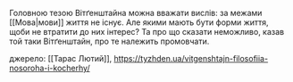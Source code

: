 ---
---

Головною тезою Вітґенштайна можна вважати вислів: за межами [[Мова|мови]] життя не існує. Але якими мають бути форми життя, щоби не втратити до них інтерес? Та про що сказати неможливо, казав той таки Вітґенштайн, про те належить промовчати.

джерело: [[Тарас Лютий]], https://tyzhden.ua/vitgenshtajn-filosofiia-nosoroha-i-kocherhy/